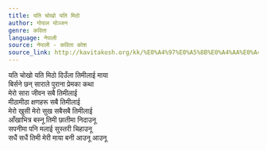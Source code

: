 ```yaml
---
title: यति चोखो यति मिठो
author: गोपाल योञ्जन
genre: कविता
language: नेपाली
source: नेपाली - कविता कोश
source_link: http://kavitakosh.org/kk/%E0%A4%97%E0%A5%8B%E0%A4%AA%E0%A4%BE%E0%A4%B2_%E0%A4%AF%E0%A5%8B%E0%A4%9E%E0%A5%8D%E0%A4%9C%E0%A4%A8
---
```


यति चोखो यति मिठो दिउँला तिमीलाई माया  
बिर्सने छन् साराले पुराना प्रेमका कथा  
मेरो सारा जीवन सबै तिमीलाई  
मीठामीठा क्षणहरू सबै तिमीलाई  
मेरो खुसी मेरो सुख सबैसबै तिमीलाई  
आँखाभित्र बस्नू तिमी छातीमा निदाउनू  
सपनीमा पनि मलाई सुस्तरी चिहाउनू  
सधैं सधैं तिमी मेरी माया बनी आउनू आउनू
